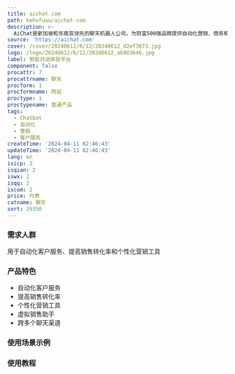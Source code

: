 ```yaml
---
title: aichat.com
path: kehufuwu/aichat-com
description: >-
  AiChat是新加坡和东南亚领先的聊天机器人公司，为财富500强品牌提供自动化营销、商务和客户服务解决方案。通过WhatsApp、Messenger和Instagram实现自动化营销、商务和客户服务，自动化客户服务解决方案可以解决91%的查询，并通过聊天实现3倍的销售转化。
source: 'https://aichat.com'
cover: /cover/20240612/6/12/20240612_d2ef3673.jpg
logo: /logo/20240612/6/12/20240612_a6883646.jpg
label: 智能对话体验平台
component: false
procattr: 7
procattrname: 聊天
procform: 1
procformname: 网站
proctype: 1
proctypename: 普通产品
tags:
  - Chatbot
  - 自动化
  - 营销
  - 客户服务
createTime: '2024-04-11 02:46:43'
updateTime: '2024-04-11 02:46:43'
lang: en
isicp: 2
isqian: 2
iswx: 2
isqq: 2
iscom: 2
price: 付费
catname: 聊天
sort: 29350
---
```




### 需求人群
用于自动化客户服务、提高销售转化率和个性化营销工具

### 产品特色
- 自动化客户服务
- 提高销售转化率
- 个性化营销工具
- 虚拟销售助手
- 跨多个聊天渠道

### 使用场景示例


### 使用教程


  
